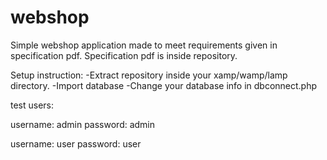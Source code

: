 # webshop
Simple webshop application made to meet requirements given in specification pdf.
Specification pdf is inside repository.

Setup instruction:
-Extract repository inside your xamp/wamp/lamp directory.
-Import database
-Change your database info in dbconnect.php

test users:

username: admin
password: admin

username: user
password: user
